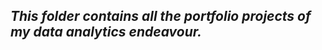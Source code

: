 <h2><em style="font-size:1em;color:'#3483eb;'">This folder contains all the portfolio projects of my data analytics endeavour.</em></h2>
